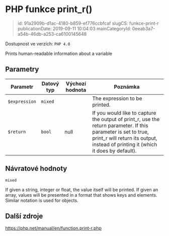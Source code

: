 PHP funkce print_r()
================================

> id: 91a2909b-d1ac-4180-b859-ef776ccbfcaf
> slugCS: funkce-print-r
> publicationDate: 2019-09-11 10:04:03
> mainCategoryId: 0eeab3a7-a54b-46db-a253-ca6100145648

Dostupnost ve verzích: `PHP 4.0`

Prints human-readable information about a variable


Parametry
--------------

| Parametr | Datový typ | Výchozí hodnota | Poznámka |
|-----|-----|-----|-----|
| `$expression` | `mixed` |  | The expression to be printed. |
| `$return` | `bool` | null | If you would like to capture the output of print_r, use the return parameter. If this parameter is set to true, print_r will return its output, instead of printing it (which it does by default). |


Návratové hodnoty
----------------

`mixed`

If given a string, integer or float,
the value itself will be printed. If given an array, values
will be presented in a format that shows keys and elements. Similar
notation is used for objects.

Další zdroje
------------

https://php.net/manual/en/function.print-r.php
